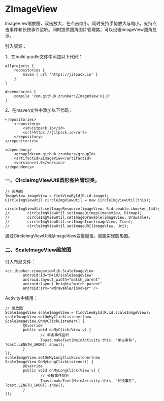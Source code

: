 # ZImageView
ImageView缩放图，双击放大，在点击缩小，同时支持手势放大与缩小。支持点击事件和长按事件监听。同时提供圆角图片管理类，可以设置ImageView圆角显示。

引入资源：

1、在build.gradle文件中添加以下代码：
```
allprojects {
	repositories {
		maven { url 'https://jitpack.io' }
	}
}

dependencies {
	compile 'com.github.zrunker:ZImageView:v1.0'
}
```
2、在maven文件中添加以下代码：
```
<repositories>
	<repository>
		<id>jitpack.io</id>
		<url>https://jitpack.io</url>
	</repository>
</repositories>

<dependency>
	<groupId>com.github.zrunker</groupId>
	<artifactId>ZImageView</artifactId>
	<version>v1.0</version>
</dependency>
```

### 一、CircleImgViewUtil圆形图片管理类。

```
// 圆角图
ImageView imageView = findViewById(R.id.image);
CircleImgViewUtil circleImgViewUtil = new CircleImgViewUtil(this);

circleImgViewUtil.setImageResource(imageView, R.drawable.ibooker_144);
//        circleImgViewUtil.setImageBitmap(imageView, Bitmap);
//        circleImgViewUtil.setImageDrawable(imageView, Drawable);
//        circleImgViewUtil.setImageIcon(imageView, Icon);
//        circleImgViewUtil.setImageURI(imageView, Uri);
```
通过CircleImgViewUtil给ImageView变量赋值，就能实现圆形图。

### 二、ScaleImageView缩放图

引入布局文件：
```
<cc.ibooker.zimageviewlib.ScaleImageView
        android:id="@+id/scaleImageView"
        android:layout_width="match_parent"
        android:layout_height="match_parent"
        android:src="@drawable/ibooker" />
```

Activity中使用：
```
// 缩放图
ScaleImageView scaleImageView = findViewById(R.id.scaleImageView);
scaleImageView.setOnMyClickListener(new ScaleImageView.OnMyClickListener() {
        @Override
        public void onMyClick(View v) {
                // 单击事件监听
                Toast.makeText(MainActivity.this, "单击事件", Toast.LENGTH_SHORT).show();
        }
});
scaleImageView.setOnMyLongClickListener(new ScaleImageView.OnMyLongClickListener() {
        @Override
        public void onMyLongClick(View v) {
                // 长按事件监听
                Toast.makeText(MainActivity.this, "长按事件", Toast.LENGTH_SHORT).show();
        }
});
```
